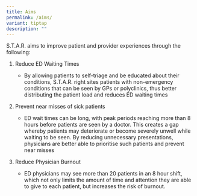 ```yaml
---
title: Aims
permalink: /aims/
variant: tiptap
description: ""
---
```

<p>S.T.A.R. aims to improve patient and provider experiences through the
following:</p>
<ol data-tight="true" class="tight">
<li>
<p>Reduce ED Waiting Times</p>
<ul data-tight="true" class="tight">
<li>
<p>By allowing patients to self-triage and be educated about their conditions,
S.T.A.R. right sites patients with non-emergency conditions that can be
seen by GPs or polyclinics, thus better distributing the patient load and
reduces ED waiting times</p>
</li>
</ul>
</li>
<li>
<p>Prevent near misses of sick patients</p>
<ul data-tight="true" class="tight">
<li>
<p>ED wait times can be long, with peak periods reaching more than 8 hours
before patients are seen by a doctor. This creates a gap whereby patients
may deteriorate or become severely unwell while waiting to be seen. By
reducing unnecessary presentations, physicians are better able to prioritise
such patients and prevent near misses</p>
</li>
</ul>
</li>
<li>
<p>Reduce Physician Burnout</p>
<ul data-tight="true" class="tight">
<li>
<p>ED physicians may see more than 20 patients in an 8 hour shift, which
not only limits the amount of time and attention they are able to give
to each patient, but increases the risk of burnout.</p>
</li>
</ul>
</li>
</ol>
<p></p>